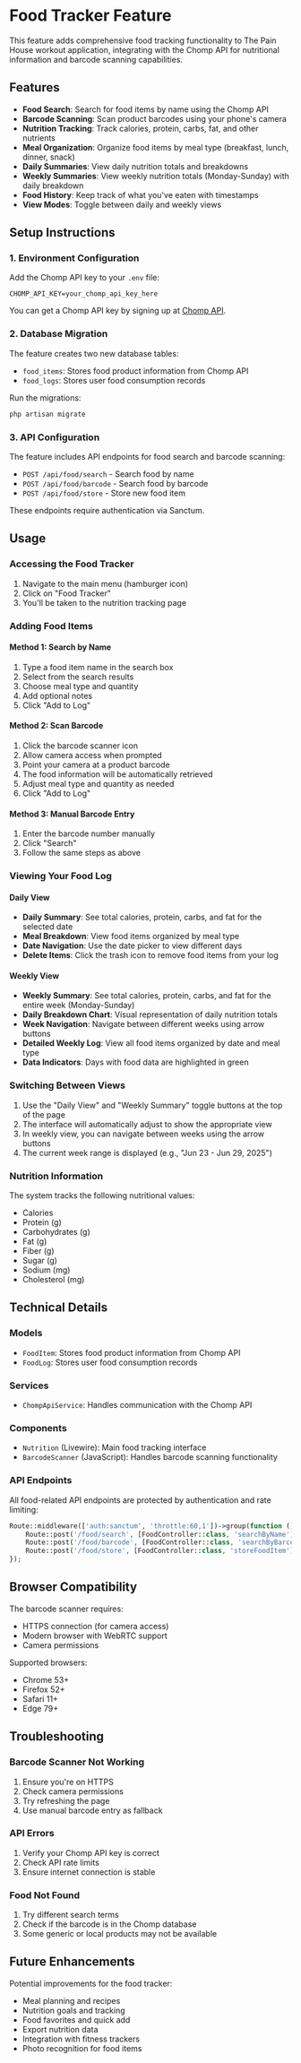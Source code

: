 # Food Tracker Feature

This feature adds comprehensive food tracking functionality to The Pain House workout application, integrating with the Chomp API for nutritional information and barcode scanning capabilities.

## Features

-   **Food Search**: Search for food items by name using the Chomp API
-   **Barcode Scanning**: Scan product barcodes using your phone's camera
-   **Nutrition Tracking**: Track calories, protein, carbs, fat, and other nutrients
-   **Meal Organization**: Organize food items by meal type (breakfast, lunch, dinner, snack)
-   **Daily Summaries**: View daily nutrition totals and breakdowns
-   **Weekly Summaries**: View weekly nutrition totals (Monday-Sunday) with daily breakdown
-   **Food History**: Keep track of what you've eaten with timestamps
-   **View Modes**: Toggle between daily and weekly views

## Setup Instructions

### 1. Environment Configuration

Add the Chomp API key to your `.env` file:

```env
CHOMP_API_KEY=your_chomp_api_key_here
```

You can get a Chomp API key by signing up at [Chomp API](https://chompthis.com/api/).

### 2. Database Migration

The feature creates two new database tables:

-   `food_items`: Stores food product information from Chomp API
-   `food_logs`: Stores user food consumption records

Run the migrations:

```bash
php artisan migrate
```

### 3. API Configuration

The feature includes API endpoints for food search and barcode scanning:

-   `POST /api/food/search` - Search food by name
-   `POST /api/food/barcode` - Search food by barcode
-   `POST /api/food/store` - Store new food item

These endpoints require authentication via Sanctum.

## Usage

### Accessing the Food Tracker

1. Navigate to the main menu (hamburger icon)
2. Click on "Food Tracker"
3. You'll be taken to the nutrition tracking page

### Adding Food Items

#### Method 1: Search by Name

1. Type a food item name in the search box
2. Select from the search results
3. Choose meal type and quantity
4. Add optional notes
5. Click "Add to Log"

#### Method 2: Scan Barcode

1. Click the barcode scanner icon
2. Allow camera access when prompted
3. Point your camera at a product barcode
4. The food information will be automatically retrieved
5. Adjust meal type and quantity as needed
6. Click "Add to Log"

#### Method 3: Manual Barcode Entry

1. Enter the barcode number manually
2. Click "Search"
3. Follow the same steps as above

### Viewing Your Food Log

#### Daily View

-   **Daily Summary**: See total calories, protein, carbs, and fat for the selected date
-   **Meal Breakdown**: View food items organized by meal type
-   **Date Navigation**: Use the date picker to view different days
-   **Delete Items**: Click the trash icon to remove food items from your log

#### Weekly View

-   **Weekly Summary**: See total calories, protein, carbs, and fat for the entire week (Monday-Sunday)
-   **Daily Breakdown Chart**: Visual representation of daily nutrition totals
-   **Week Navigation**: Navigate between different weeks using arrow buttons
-   **Detailed Weekly Log**: View all food items organized by date and meal type
-   **Data Indicators**: Days with food data are highlighted in green

### Switching Between Views

1. Use the "Daily View" and "Weekly Summary" toggle buttons at the top of the page
2. The interface will automatically adjust to show the appropriate view
3. In weekly view, you can navigate between weeks using the arrow buttons
4. The current week range is displayed (e.g., "Jun 23 - Jun 29, 2025")

### Nutrition Information

The system tracks the following nutritional values:

-   Calories
-   Protein (g)
-   Carbohydrates (g)
-   Fat (g)
-   Fiber (g)
-   Sugar (g)
-   Sodium (mg)
-   Cholesterol (mg)

## Technical Details

### Models

-   `FoodItem`: Stores food product information from Chomp API
-   `FoodLog`: Stores user food consumption records

### Services

-   `ChompApiService`: Handles communication with the Chomp API

### Components

-   `Nutrition` (Livewire): Main food tracking interface
-   `BarcodeScanner` (JavaScript): Handles barcode scanning functionality

### API Endpoints

All food-related API endpoints are protected by authentication and rate limiting:

```php
Route::middleware(['auth:sanctum', 'throttle:60,1'])->group(function () {
    Route::post('/food/search', [FoodController::class, 'searchByName']);
    Route::post('/food/barcode', [FoodController::class, 'searchByBarcode']);
    Route::post('/food/store', [FoodController::class, 'storeFoodItem']);
});
```

## Browser Compatibility

The barcode scanner requires:

-   HTTPS connection (for camera access)
-   Modern browser with WebRTC support
-   Camera permissions

Supported browsers:

-   Chrome 53+
-   Firefox 52+
-   Safari 11+
-   Edge 79+

## Troubleshooting

### Barcode Scanner Not Working

1. Ensure you're on HTTPS
2. Check camera permissions
3. Try refreshing the page
4. Use manual barcode entry as fallback

### API Errors

1. Verify your Chomp API key is correct
2. Check API rate limits
3. Ensure internet connection is stable

### Food Not Found

1. Try different search terms
2. Check if the barcode is in the Chomp database
3. Some generic or local products may not be available

## Future Enhancements

Potential improvements for the food tracker:

-   Meal planning and recipes
-   Nutrition goals and tracking
-   Food favorites and quick add
-   Export nutrition data
-   Integration with fitness trackers
-   Photo recognition for food items
